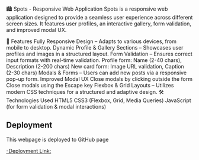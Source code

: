 🏙️ Spots - Responsive Web Application
Spots is a responsive web application designed to provide a seamless user experience across different screen sizes. It features user profiles, an interactive gallery, form validation, and improved modal UX.

🌟 Features
Fully Responsive Design – Adapts to various devices, from mobile to desktop.
Dynamic Profile & Gallery Sections – Showcases user profiles and images in a structured layout.
Form Validation – Ensures correct input formats with real-time validation.
Profile form: Name (2-40 chars), Description (2-200 chars)
New card form: Image URL validation, Caption (2-30 chars)
Modals & Forms – Users can add new posts via a responsive pop-up form.
Improved Modal UX
Close modals by clicking outside the form
Close modals using the Escape key
Flexbox & Grid Layouts – Utilizes modern CSS techniques for a structured and adaptive design.
🛠️ Technologies Used
HTML5
CSS3 (Flexbox, Grid, Media Queries)
JavaScript (for form validation & modal interactions)

## Deployment

This webpage is deployed to GitHub page

[-Deployment Link:](https://hassanbaashi1.github.io/se_project_spots/)
